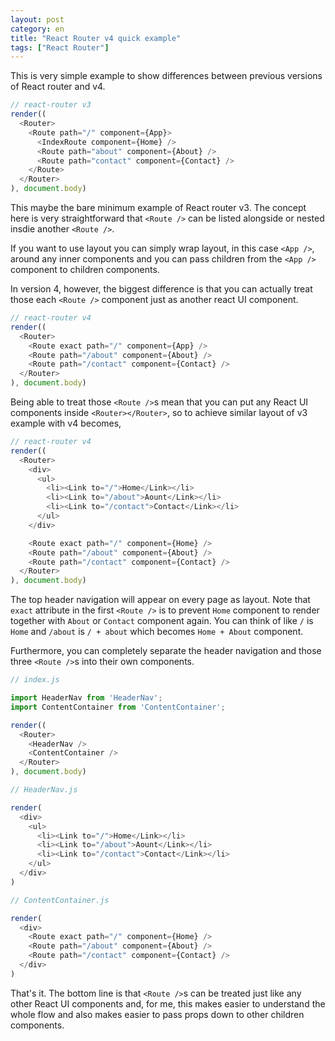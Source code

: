 ```yaml
---
layout: post
category: en
title: "React Router v4 quick example"
tags: ["React Router"]
---
```


This is very simple example to show differences between previous versions of React router and v4.

```javascript
// react-router v3
render((
  <Router>
    <Route path="/" component={App}>
      <IndexRoute component={Home} />
      <Route path="about" component={About} />
      <Route path="contact" component={Contact} />
    </Route>
  </Router>
), document.body)
```

This maybe the bare minimum example of React router v3. The concept here is very straightforward that `<Route />` can be listed alongside or nested insdie another `<Route />`.

If you want to use layout you can simply wrap layout, in this case `<App />`, around any inner components and you can pass children from the `<App />` component to children components.

In version 4, however, the biggest difference is that you can actually treat those each `<Route />` component just as another react UI component.

```javascript
// react-router v4
render((
  <Router>
    <Route exact path="/" component={App} />
    <Route path="/about" component={About} />
    <Route path="/contact" component={Contact} />
  </Router>
), document.body)
```

Being able to treat those `<Route />`s mean that you can put any React UI components inside `<Router></Router>`, so to achieve similar layout of v3 example with v4 becomes,

```javascript
// react-router v4
render((
  <Router>
    <div>
      <ul>
        <li><Link to="/">Home</Link></li>
        <li><Link to="/about">Aount</Link></li>
        <li><Link to="/contact">Contact</Link></li>
      </ul>
    </div>

    <Route exact path="/" component={Home} />
    <Route path="/about" component={About} />
    <Route path="/contact" component={Contact} />
  </Router>
), document.body)
```

The top header navigation will appear on every page as layout. Note that `exact` attribute in the first `<Route />` is to prevent `Home` component to render together with `About` or `Contact` component again.
You can think of like `/` is `Home` and `/about` is `/ + about` which becomes `Home + About` component.

Furthermore, you can completely separate the header navigation and those three `<Route />`s into their own components.

```javascript
// index.js

import HeaderNav from 'HeaderNav';
import ContentContainer from 'ContentContainer';

render((
  <Router>
    <HeaderNav />
    <ContentContainer />
  </Router>
), document.body)
```

```javascript
// HeaderNav.js

render(
  <div>
    <ul>
      <li><Link to="/">Home</Link></li>
      <li><Link to="/about">Aount</Link></li>
      <li><Link to="/contact">Contact</Link></li>
    </ul>
  </div>
)
```

```javascript
// ContentContainer.js

render(
  <div>
    <Route exact path="/" component={Home} />
    <Route path="/about" component={About} />
    <Route path="/contact" component={Contact} />
  </div>
)
```

That's it. The bottom line is that `<Route />`s can be treated just like any other React UI components and, for me, this makes easier to understand the whole flow and also makes easier to pass props down to other children components.

